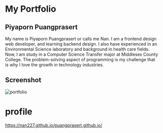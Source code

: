 # My Portfolio

## Piyaporn Puangprasert

My name is Piyaporn Puangprasert or calls me Nan. I am a frontend design web developer, and learning backend design. I also have experienced in an Environmental Science laboratory and background in health care fields. Now, I am study in a Computer Science Transfer major at Middlesex County College. The problem-solving aspect of programming is my challenge that is why I love the growth in technology industries. 

## Screenshot

![portfolio](https://user-images.githubusercontent.com/45270593/56112308-a69abc80-5f28-11e9-9776-96e7af35a555.png)

# profile
https://nan227.github.io/puangprasert.github.io/
